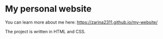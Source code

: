 # My personal website

You can learn more about me here: https://zarina2311.github.io/my-website/

The project is written in HTML and CSS.
